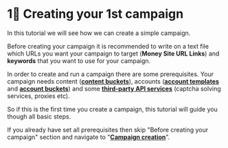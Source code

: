 # 1⃣ Creating your 1st campaign

In this tutorial we will see how we can create a simple campaign.&#x20;

Before creating your campaign it is recommended to write on a text file which URLs you want your campaign to target (**Money Site URL Links**) and **keywords** that you want to use for your campaign.

In order to create and run a campaign there are some prerequisites. Your campaign needs content ([**content buckets**](../../software-overview/content-buckets/)), accounts ([**account templates**](../../software-overview/account-templates/) and [**account buckets**](../../software-overview/account-buckets/)) and some [**third-party API services**](../../software-overview/settings/third-party-api.md) (captcha solving services, proxies etc).

So if this is the first time you create a campaign, this tutorial will guide you though all basic steps.

If you already have set all prerequisites then skip "Before creating your campaign" section and navigate to "[**Campaign creation**](campaign-creation.md)".

